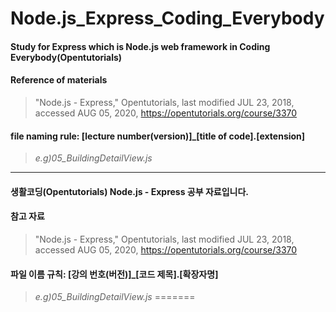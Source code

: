 # Node.js_Express_Coding_Everybody


#### Study for Express which is Node.js web framework in Coding Everybody(Opentutorials)

#### Reference of materials
>"Node.js - Express," Opentutorials, last modified JUL 23, 2018, accessed AUG 05, 2020, <https://opentutorials.org/course/3370>

#### file naming rule: [lecture number(version)]_[title of code].[extension]
>_e.g)05_BuildingDetailView.js_

***

#### 생활코딩(Opentutorials) Node.js - Express 공부 자료입니다.

#### 참고 자료
>"Node.js - Express," Opentutorials, last modified JUL 23, 2018, accessed AUG 05, 2020, <https://opentutorials.org/course/3370>

#### 파일 이름 규칙: [강의 번호(버전)]_[코드 제목].[확장자명]
>_e.g)05_BuildingDetailView.js_
=======

